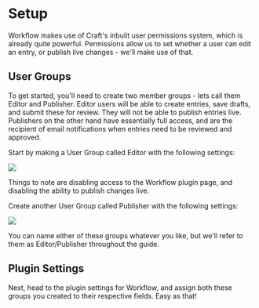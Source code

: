 # Setup
Workflow makes use of Craft's inbuilt user permissions system, which is already quite powerful. Permissions allow us to set whether a user can edit an entry, or publish live changes - we'll make use of that.

## User Groups
To get started, you'll need to create two member groups - lets call them Editor and Publisher. Editor users will be able to create entries, save drafts, and submit these for review. They will not be able to publish entries live. Publishers on the other hand have essentially full access, and are the recipient of email notifications when entries need to be reviewed and approved.

Start by making a User Group called Editor with the following settings:

![](/docs/screenshots/editor-permissions.png)

Things to note are disabling access to the Workflow plugin page, and disabling the ability to publish changes live.

Create another User Group called Publisher with the following settings:

![](/docs/screenshots/publisher-permissions.png)

You can name either of these groups whatever you like, but we'll refer to them as Editor/Publisher throughout the guide.

## Plugin Settings
Next, head to the plugin settings for Workflow, and assign both these groups you created to their respective fields. Easy as that!
